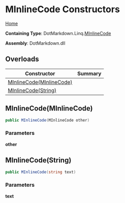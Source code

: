 # MInlineCode Constructors

[Home](../../../../README.md)

**Containing Type**: DotMarkdown\.Linq\.[MInlineCode](../README.md)

**Assembly**: DotMarkdown\.dll

## Overloads

| Constructor | Summary |
| ----------- | ------- |
| [MInlineCode(MInlineCode)](#DotMarkdown_Linq_MInlineCode__ctor_DotMarkdown_Linq_MInlineCode_) | |
| [MInlineCode(String)](#DotMarkdown_Linq_MInlineCode__ctor_System_String_) | |

## MInlineCode\(MInlineCode\) <a name="DotMarkdown_Linq_MInlineCode__ctor_DotMarkdown_Linq_MInlineCode_"></a>

```csharp
public MInlineCode(MInlineCode other)
```

### Parameters

**other**

## MInlineCode\(String\) <a name="DotMarkdown_Linq_MInlineCode__ctor_System_String_"></a>

```csharp
public MInlineCode(string text)
```

### Parameters

**text**